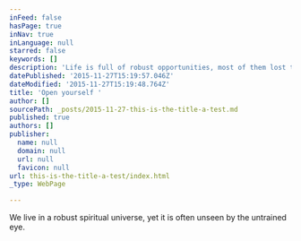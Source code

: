 ```yaml
---
inFeed: false
hasPage: true
inNav: true
inLanguage: null
starred: false
keywords: []
description: 'Life is full of robust opportunities, most of them lost to the casual eye.'
datePublished: '2015-11-27T15:19:57.046Z'
dateModified: '2015-11-27T15:19:48.764Z'
title: 'Open yourself '
author: []
sourcePath: _posts/2015-11-27-this-is-the-title-a-test.md
published: true
authors: []
publisher:
  name: null
  domain: null
  url: null
  favicon: null
url: this-is-the-title-a-test/index.html
_type: WebPage

---
```

We live in a robust spiritual universe, yet it is often unseen by the untrained eye.